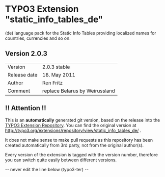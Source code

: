 # TYPO3 Extension "static_info_tables_de"
(de) language pack for the Static Info Tables providing localized names for countries, currencies and so on.

## Version 2.0.3




<table>
	<tr><td>Version</td><td>2.0.3 stable</td></tr>
	<tr><td>Release date</td><td>18. May 2011</td></tr>
	<tr><td>Author</td><td>Ren Fritz</td></tr>
	<tr><td>Comment</td><td>replace Belarus by Weirussland</td></tr>
</table>

## !! Attention !!
This is an **automatically** generated git version, based on the release into the [TYPO3 Extension Repository](http://www.typo3.org/extensions/).
You can find the original version at http://typo3.org/extensions/repository/view/static_info_tables_de/ .

It does not make sense to make pull requests as this repository has been created automatically from 3rd party, not from the original author(s).

Every version of the extension is tagged with the version number, therefore you can switch quite easily between different versions.


-- never edit the line below (typo3-ter) --